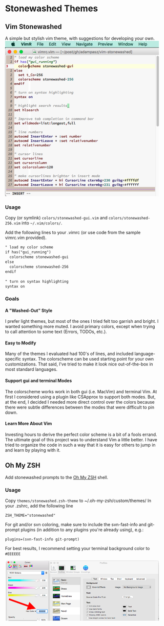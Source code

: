 # Stonewashed Themes
## Vim Stonewashed
A simple but stylish vim theme, with suggestions for developing your own.
![vimrc.vim](gallery/vimrc-gui.png?raw=true "vimrc.vim")

### Usage
Copy (or symlink) `colors/stonewashed-gui.vim` and `colors/stonewashed-256.vim` into `~/.vim/colors/`.

Add the following lines to your .vimrc (or use code from the sample vimrc.vim provided).

```
" load my color scheme
if has("gui_running")
  colorscheme stonewashed-gui
else
  colorscheme stonewashed-256
endif

" turn on syntax highlighting
syntax on
```
### Goals

#### A "Washed-Out" Style
I prefer light themes, but most of the ones I tried felt too garrish and bright.  I wanted something more muted. I avoid primary colors, except when trying to call attention to some text (Errors, TODOs, etc.).

#### Easy to Modify
Many of the themes I evaluated had 100's of lines, and included language-specific syntax. The colorscheme can be used starting point for your own customizations. That said, I've tried to make it look nice out-of-the-box in most standard languages.

#### Support gui and terminal Modes
The colorscheme works work in both gui (i.e. MacVim) and terminal Vim. At first I considered using a plugin like CSApprox to support both modes.  But, at the end, I decided I needed more direct control over the colors because there were subtle differences between the modes that were difficult to pin down.

#### Learn More About Vim
Investing hours to derive the perfect color scheme is a bit of a fools errand.  The ultimate goal of this project was to understand Vim a little better. I have tried to organize the code in such a way that it is easy for others to jump in and learn by playing with it.

## Oh My ZSH
Add stonewashed prompts to the [Oh My ZSH](https://github.com/robbyrussell/oh-my-zsh) shell.

### Usage
Copy `themes/stonewashed.zsh-theme` to ~/.oh-my-zsh/custom/themes/
In your .zshrc, add the following line

```
ZSH_THEME="stonewashed"
```

For git and/or svn coloring, make sure to include the svn-fast-info and git-prompt plugins (in addition to any plugins you're already using), e.g.: 

```
plugins=(svn-fast-info git-prompt)
```

For best results, I recommend setting your terminal background color to `#EEEEEE`


![setting the background](gallery/background-eeeeee.png?raw=true "setting the background")

